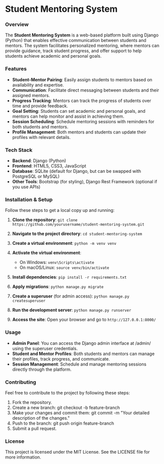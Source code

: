 # Student Mentoring System

### Overview

The **Student Mentoring System** is a web-based platform built using Django (Python) that enables effective communication between students and mentors. The system facilitates personalized mentoring, where mentors can provide guidance, track student progress, and offer support to help students achieve academic and personal goals.

### Features

- **Student-Mentor Pairing**: Easily assign students to mentors based on availability and expertise.
- **Communication**: Facilitate direct messaging between students and their assigned mentors.
- **Progress Tracking**: Mentors can track the progress of students over time and provide feedback.
- **Goal Setting**: Students can set academic and personal goals, and mentors can help monitor and assist in achieving them.
- **Session Scheduling**: Schedule mentoring sessions with reminders for both students and mentors.
- **Profile Management**: Both mentors and students can update their profiles with relevant details.

### Tech Stack

- **Backend**: Django (Python)
- **Frontend**: HTML5, CSS3, JavaScript
- **Database**: SQLite (default for Django, but can be swapped with PostgreSQL or MySQL)
- **Other Tools**: Bootstrap (for styling), Django Rest Framework (optional if you use APIs)

### Installation & Setup

Follow these steps to get a local copy up and running:

1. **Clone the repository**:
   `git clone https://github.com/yourusername/student-mentoring-system.git`

2. **Navigate to the project directory**:
   `cd student-mentoring-system`

3. **Create a virtual environment**:
   `python -m venv venv`

4. **Activate the virtual environment**:
   - On Windows:
     `venv\Scripts\activate`
   - On macOS/Linux:
     `source venv/bin/activate`

5. **Install dependencies**:
   `pip install -r requirements.txt`

6. **Apply migrations**:
   `python manage.py migrate`

7. **Create a superuser** (for admin access):
   `python manage.py createsuperuser`

8. **Run the development server**:
   `python manage.py runserver`

9. **Access the site**:
   Open your browser and go to `http://127.0.0.1:8000/`

### Usage

- **Admin Panel**: You can access the Django admin interface at /admin/ using the superuser credentials.
- **Student and Mentor Profiles**: Both students and mentors can manage their profiles, track progress, and communicate.
- **Session Management**: Schedule and manage mentoring sessions directly through the platform.

### Contributing

Feel free to contribute to the project by following these steps:

1. Fork the repository.
2. Create a new branch:
   git checkout -b feature-branch
3. Make your changes and commit them:
   git commit -m "Your detailed description of the changes."
4. Push to the branch:
   git push origin feature-branch
5. Submit a pull request.

### License

This project is licensed under the MIT License. See the LICENSE file for more information.
